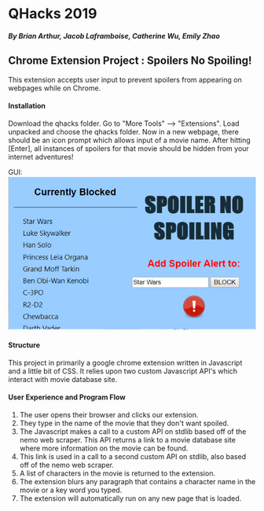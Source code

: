 # QHacks 2019
##### By Brian Arthur, Jacob Laframboise, Catherine Wu, Emily Zhao
## Chrome Extension Project : Spoilers No Spoiling!
This extension accepts user input to prevent spoilers from appearing on webpages while on Chrome.

#### Installation
Download the qhacks folder. Go to "More Tools" --> "Extensions". Load unpacked and choose the qhacks folder.
Now in a new webpage, there should be an icon prompt which allows input of a movie name. After hitting [Enter], 
all instances of spoilers for that movie should be hidden from your internet adventures!

GUI: ![Alt](res/GUI.PNG "The interface for the Chrome extension.")

#### Structure
This project in primarily a google chrome extension written in Javascript and a little bit of CSS. 
It relies upon two custom Javascript API's which interact with movie database site. 

#### User Experience and Program Flow
1. The user opens their browser and clicks our extension.
2. They type in the name of the movie that they don't want spoiled. 
3. The Javascript makes a call to a custom API on stdlib based off of the nemo web scraper.
This API returns a link to a movie database site where more information on the movie can be found. 
4. This link is used in a call to a second custom API on stdlib, also based off of the nemo web scraper.
5. A list of characters in the movie is returned to the extension.
6. The extension blurs any paragraph that contains a character name in the movie or a key word you typed. 
7. The extension will automatically run on any new page that is loaded. 

